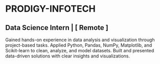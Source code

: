 # PRODIGY-INFOTECH
## Data Science Intern | [ Remote ]
Gained hands-on experience in data analysis and visualization through project-based tasks.
Applied Python, Pandas, NumPy, Matplotlib, and Scikit-learn to clean, analyze, and model datasets.
Built and presented data-driven solutions with clear insights and visualizations.

